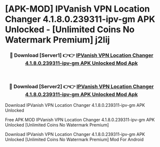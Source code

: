 # [APK-MOD] IPVanish  VPN Location Changer 4.1.8.0.239311-ipv-gm APK Unlocked - [Unlimited Coins No Watermark Premium] j2lij



<div align="center">
<h3>🔴 Download [Server1] 👉👉 <a href="https://momento.my/?title=IPVanish__VPN_Location_Changer_4.1.8.0.239311-ipv-gm_APK_Unlocked">IPVanish  VPN Location Changer 4.1.8.0.239311-ipv-gm APK Unlocked Mod Apk</a></h3><br>

<h3>🔴 Download [Server2] 👉👉 <a href="https://momento.my/?title=IPVanish__VPN_Location_Changer_4.1.8.0.239311-ipv-gm_APK_Unlocked">IPVanish  VPN Location Changer 4.1.8.0.239311-ipv-gm APK Unlocked Mod Apk</a></h3>
</div>



Download IPVanish  VPN Location Changer 4.1.8.0.239311-ipv-gm APK Unlocked 

Free APK MOD IPVanish  VPN Location Changer 4.1.8.0.239311-ipv-gm APK Unlocked [Unlimited Coins No Watermark Premium]

Download IPVanish  VPN Location Changer 4.1.8.0.239311-ipv-gm APK Unlocked [Unlimited Coins No Watermark Premium] Mod For Android
